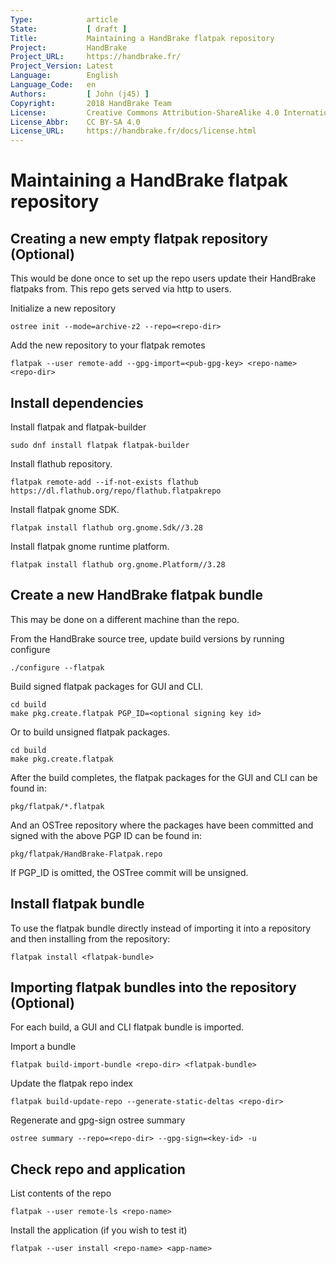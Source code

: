 ```yaml
---
Type:            article
State:           [ draft ]
Title:           Maintaining a HandBrake flatpak repository
Project:         HandBrake
Project_URL:     https://handbrake.fr/
Project_Version: Latest
Language:        English
Language_Code:   en
Authors:         [ John (j45) ]
Copyright:       2018 HandBrake Team
License:         Creative Commons Attribution-ShareAlike 4.0 International
License_Abbr:    CC BY-SA 4.0
License_URL:     https://handbrake.fr/docs/license.html
---
```


Maintaining a HandBrake flatpak repository
==========================================

## Creating a new empty flatpak repository (Optional)
This would be done once to set up the repo users update their HandBrake flatpaks from. This repo gets served via http to users.

Initialize a new repository

    ostree init --mode=archive-z2 --repo=<repo-dir>

Add the new repository to your flatpak remotes

    flatpak --user remote-add --gpg-import=<pub-gpg-key> <repo-name> <repo-dir>

## Install dependencies
Install flatpak and flatpak-builder

    sudo dnf install flatpak flatpak-builder

Install flathub repository.

    flatpak remote-add --if-not-exists flathub https://dl.flathub.org/repo/flathub.flatpakrepo

Install flatpak gnome SDK.

    flatpak install flathub org.gnome.Sdk//3.28

Install flatpak gnome runtime platform.

    flatpak install flathub org.gnome.Platform//3.28

## Create a new HandBrake flatpak bundle
This may be done on a different machine than the repo.

From the HandBrake source tree, update build versions by running configure

    ./configure --flatpak

Build signed flatpak packages for GUI and CLI.

    cd build
    make pkg.create.flatpak PGP_ID=<optional signing key id>

Or to build unsigned flatpak packages.

    cd build
    make pkg.create.flatpak

After the build completes, the flatpak packages for the GUI and CLI can be found in:

    pkg/flatpak/*.flatpak

And an OSTree repository where the packages have been committed and signed with the above PGP ID can be found in:

    pkg/flatpak/HandBrake-Flatpak.repo

If PGP_ID is omitted, the OSTree commit will be unsigned.

## Install flatpak bundle
To use the flatpak bundle directly instead of importing it into a repository and then installing from the repository:

    flatpak install <flatpak-bundle>

## Importing flatpak bundles into the repository (Optional)
For each build, a GUI and CLI flatpak bundle is imported.

Import a bundle

    flatpak build-import-bundle <repo-dir> <flatpak-bundle>

Update the flatpak repo index

    flatpak build-update-repo --generate-static-deltas <repo-dir>

Regenerate and gpg-sign ostree summary

    ostree summary --repo=<repo-dir> --gpg-sign=<key-id> -u

## Check repo and application
List contents of the repo

    flatpak --user remote-ls <repo-name>

Install the application (if you wish to test it)

    flatpak --user install <repo-name> <app-name>
